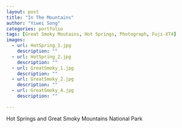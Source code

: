 ```yaml
---
layout: post
title: "In The Mountains"
author: "Yiwei Song"
categories: portfolio
tags: [Great Smoky Moutains, Hot Springs, Photograph, Fuji-XT4]
images:
  - url: HotSpring_1.jpg
    description: ""
  - url: HotSpring_2.jpg
    description: ""
  - url: GreatSmoky_1.jpg
    description: ""
  - url: GreatSmoky_2.jpg
    description: ""
  - url: GreatSmoky_4.jpg
    description: ""

---
```

Hot Springs and Great Smoky Mountains National Park
